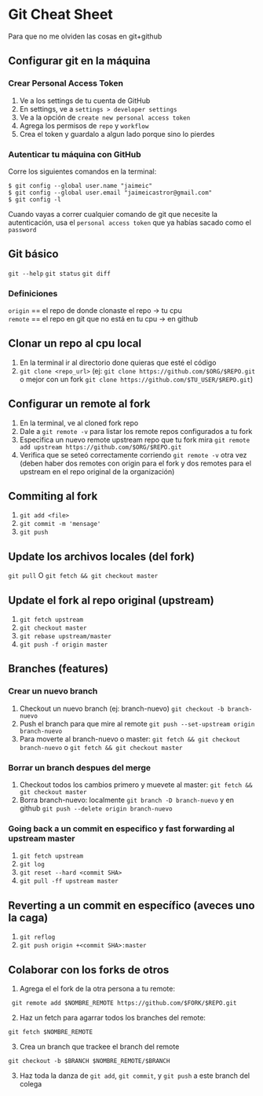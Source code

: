 # Git Cheat Sheet

Para que no me olviden las cosas en git+github

## Configurar git en la máquina

### Crear Personal Access Token

1) Ve a los settings de tu cuenta de GitHub
2) En settings, ve a `settings > developer settings`
3) Ve a la opción de `create new personal access token`
4) Agrega los permisos de `repo` y `workflow`
5) Crea el token y guardalo a algun lado porque sino lo pierdes

### Autenticar tu máquina con GitHub
Corre los siguientes comandos en la terminal:
```
$ git config --global user.name "jaimeic"
$ git config --global user.email "jaimeicastror@gmail.com"
$ git config -l
```

Cuando vayas a correr cualquier comando de git que necesite la autenticación, usa el `personal access token` que ya habías sacado como el `password`

## Git básico

`git --help` 
`git status`
`git diff`

### Definiciones

`origin` == el repo de donde clonaste el repo -> tu cpu  
`remote` == el repo en git que no está en tu cpu -> en github


## Clonar un repo al cpu local

1) En la terminal ir al directorio done quieras que esté el código
2) `git clone <repo_url>` (ej: `git clone https://github.com/$ORG/$REPO.git` o mejor con un fork `git clone https://github.com/$TU_USER/$REPO.git`)


## Configurar un remote al fork

1) En la terminal, ve al cloned fork repo
2) Dale a `git remote -v` para listar los remote repos configurados a tu fork
3) Especifica un nuevo remote upstream repo que tu fork mira `git remote add upstream https://github.com/$ORG/$REPO.git`
4) Verifica que se seteó correctamente corriendo `git remote -v` otra vez (deben haber dos remotes con origin para el fork y dos remotes para el upstream en el repo original de la organización)


## Commiting al fork

1) `git add <file>`
2) `git commit -m 'mensage'`
3) `git push`


## Update los archivos locales (del fork)

`git pull` O `git fetch && git checkout master`


## Update el fork al repo original (upstream)

1) `git fetch upstream`
2) `git checkout master`
3) `git rebase upstream/master`
4) `git push -f origin master`


## Branches (features)

### Crear un nuevo branch

1) Checkout un nuevo branch (ej: branch-nuevo) `git checkout -b branch-nuevo`
2) Push el branch para que mire al remote `git push --set-upstream origin branch-nuevo`
3) Para moverte al branch-nuevo o master: `git fetch && git checkout branch-nuevo` o `git fetch && git checkout master`

### Borrar un branch despues del merge

1) Checkout todos los cambios primero y muevete al master: `git fetch && git checkout master`
2) Borra branch-nuevo: localmente `git branch -D branch-nuevo` y en github `git push --delete origin branch-nuevo`

### Going back a un commit en especifico y fast forwarding al upstream master

1) `git fetch upstream`
2) `git log`
3) `git reset --hard <commit SHA>`
4) `git pull -ff upstream master`


## Reverting a un commit en específico (aveces uno la caga)

1) `git reflog`
2) `git push origin +<commit SHA>:master`

## Colaborar con los forks de otros

1) Agrega el el fork de la otra persona a tu remote: 
```
 git remote add $NOMBRE_REMOTE https://github.com/$FORK/$REPO.git
```
2) Haz un fetch para agarrar todos los branches del remote:
```
git fetch $NOMBRE_REMOTE
```
3) Crea un branch que trackee el branch del remote
```
git checkout -b $BRANCH $NOMBRE_REMOTE/$BRANCH
```
3) Haz toda la danza de `git add`, `git commit`, y `git push` a este branch del colega
